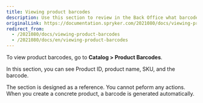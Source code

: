 ```yaml
---
title: Viewing product barcodes
description: Use this section to review in the Back Office what barcodes have been generated for concrete products.
originalLink: https://documentation.spryker.com/2021080/docs/viewing-product-barcodes
redirect_from:
  - /2021080/docs/viewing-product-barcodes
  - /2021080/docs/en/viewing-product-barcodes
---
```


To view product barcodes, go to **Catalog > Product Barcodes**.

In this section, you can see Product ID, product name, SKU, and the barcode.

The section is designed as a reference. You cannot peform any actions. When you create a concrete product, a barcode is generated automatically. 



